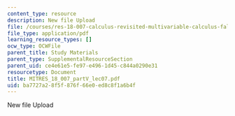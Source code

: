 ```yaml
---
content_type: resource
description: New file Upload
file: /courses/res-18-007-calculus-revisited-multivariable-calculus-fall-2011/ba7727a28f5f876f66e0ed8c8f1a6b4f_MITRES_18_007_partV_lec07.pdf
file_type: application/pdf
learning_resource_types: []
ocw_type: OCWFile
parent_title: Study Materials
parent_type: SupplementalResourceSection
parent_uid: ce4e61e5-fe97-e496-1d45-c844a0290e31
resourcetype: Document
title: MITRES_18_007_partV_lec07.pdf
uid: ba7727a2-8f5f-876f-66e0-ed8c8f1a6b4f
---
```

New file Upload

